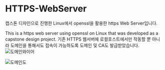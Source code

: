 # HTTPS-WebServer

캡스톤 디자인으로 진행한 Linux에서 openssl을 활용한 https Web Server입니다.

This is a https web server using openssl on Linux that was developed as a capstone design project.
기존 HTTPS 웹서버에 로컬호스트에서만 작동할 뿐 아니라 도메인을 통해서도 접속이 가능하도록 도메인 및 CA도 발급받았습니다.
![도메인와이어](https://github.com/Peace-Min/HTTPS-WebServer/assets/128281240/62193ae7-077e-447a-8b2a-99634c8b634a)


![도메인도](https://github.com/Peace-Min/HTTPS-WebServer/assets/128281240/c36d8cf2-aae7-4fdb-80e2-a6c35237634f)
